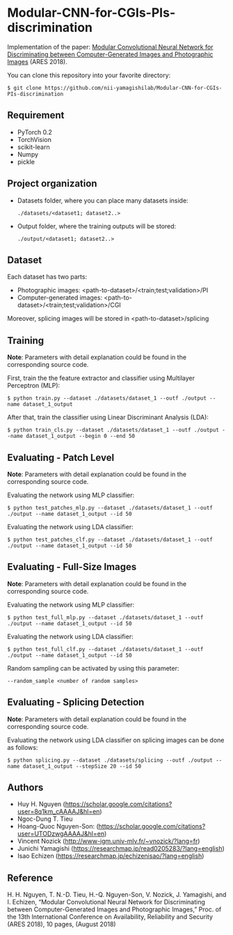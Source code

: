 # Modular-CNN-for-CGIs-PIs-discrimination

Implementation of the paper:  <a href="https://dl.acm.org/citation.cfm?id=3230863">Modular Convolutional Neural Network for Discriminating between Computer-Generated Images and Photographic Images</a> (ARES 2018).

You can clone this repository into your favorite directory:

    $ git clone https://github.com/nii-yamagishilab/Modular-CNN-for-CGIs-PIs-discrimination

## Requirement
- PyTorch 0.2
- TorchVision
- scikit-learn
- Numpy
- pickle

## Project organization
- Datasets folder, where you can place many datasets inside:

      ./datasets/<dataset1; dataset2..>
- Output folder, where the training outputs will be stored:

      ./output/<dataset1; dataset2..>
      
## Dataset
Each dataset has two parts:
- Photographic images: \<path-to-dataset\>/\<train;test;validation\>/PI
- Computer-generated images: \<path-to-dataset\>/\<train;test;validation\>/CGI

Moreover, splicing images will be stored in \<path-to-dataset\>/splicing

## Training
**Note**: Parameters with detail explanation could be found in the corresponding source code.

First, train the the feature extractor and classifier using Multilayer Perceptron (MLP):

    $ python train.py --dataset ./datasets/dataset_1 --outf ./output --name dataset_1_output
    
After that, train the classifier using Linear Discriminant Analysis (LDA):

    $ python train_cls.py --dataset ./datasets/dataset_1 --outf ./output --name dataset_1_output --begin 0 --end 50

## Evaluating - Patch Level
**Note**: Parameters with detail explanation could be found in the corresponding source code.

Evaluating the network using MLP classifier:

    $ python test_patches_mlp.py --dataset ./datasets/dataset_1 --outf ./output --name dataset_1_output --id 50
    
Evaluating the network using LDA classifier:

    $ python test_patches_clf.py --dataset ./datasets/dataset_1 --outf ./output --name dataset_1_output --id 50


## Evaluating - Full-Size Images
**Note**: Parameters with detail explanation could be found in the corresponding source code.

Evaluating the network using MLP classifier:

    $ python test_full_mlp.py --dataset ./datasets/dataset_1 --outf ./output --name dataset_1_output --id 50
    
Evaluating the network using LDA classifier:

    $ python test_full_clf.py --dataset ./datasets/dataset_1 --outf ./output --name dataset_1_output --id 50
    
Random sampling can be activated by using this parameter:
    
    --random_sample <number of random samples>

## Evaluating - Splicing Detection
**Note**: Parameters with detail explanation could be found in the corresponding source code.

Evaluating the network using LDA classifier on splicing images can be done as follows:

    $ python splicing.py --dataset ./datasets/splicing --outf ./output --name dataset_1_output --stepSize 20 --id 50

## Authors
- Huy H. Nguyen (https://scholar.google.com/citations?user=8q1km_cAAAAJ&hl=en)
- Ngoc-Dung T. Tieu
- Hoang-Quoc Nguyen-Son: (https://scholar.google.com/citations?user=UTODzwgAAAAJ&hl=en)
- Vincent Nozick (http://www-igm.univ-mlv.fr/~vnozick/?lang=fr)
- Junichi Yamagishi (https://researchmap.jp/read0205283/?lang=english)
- Isao Echizen (https://researchmap.jp/echizenisao/?lang=english)

## Reference
H. H. Nguyen, T. N.-D. Tieu, H.-Q. Nguyen-Son, V. Nozick, J. Yamagishi, and I. Echizen, “Modular Convolutional Neural Network for Discriminating between Computer-Generated Images and Photographic Images,” Proc. of the 13th International Conference on Availability, Reliability and Security (ARES 2018), 10 pages, (August 2018)

